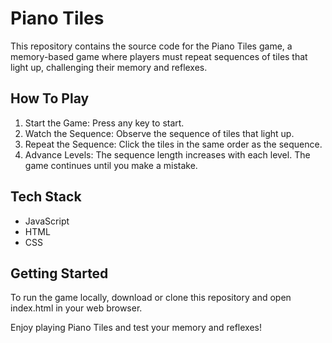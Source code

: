 # Piano Tiles

This repository contains the source code for the Piano Tiles game, a memory-based game where players must repeat sequences of tiles that light up, challenging their memory and reflexes.

## How To Play
1. Start the Game: Press any key to start.
2. Watch the Sequence: Observe the sequence of tiles that light up.
3. Repeat the Sequence: Click the tiles in the same order as the sequence.
4. Advance Levels: The sequence length increases with each level. The game continues until you make a mistake.

## Tech Stack
- JavaScript
- HTML
- CSS

## Getting Started
To run the game locally, download or clone this repository and open index.html in your web browser.


Enjoy playing Piano Tiles and test your memory and reflexes!
